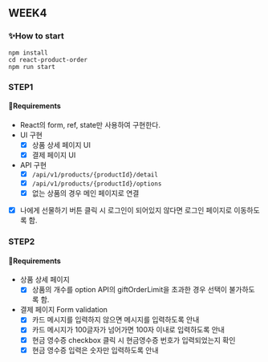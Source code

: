 ## WEEK4

### ✨How to start

```
npm install
cd react-product-order
npm run start
```

### STEP1

#### 📜Requirements

- React의 form, ref, state만 사용하여 구현한다.
- UI 구현
  - [x] 상품 상세 페이지 UI
  - [x] 결제 페이지 UI
- API 구현
  - [x] `/api/v1/products/{productId}/detail`
  - [x] `/api/v1/products/{productId}/options`
  - [x] 없는 상품의 경우 메인 페이지로 연결
- [x] 나에게 선물하기 버튼 클릭 시 로그인이 되어있지 않다면 로그인 페이지로 이동하도록 함.

### STEP2

#### 📜Requirements

- 상품 상세 페이지
  - [x] 상품의 개수를 option API의 giftOrderLimit을 초과한 경우 선택이 불가하도록 함.
- 결제 페이지 Form validation
  - [x] 카드 메시지를 입력하지 않으면 메시지를 입력하도록 안내
  - [x] 카드 메시지가 100글자가 넘어가면 100자 이내로 입력하도록 안내
  - [x] 현금 영수증 checkbox 클릭 시 현금영수증 번호가 입력되었는지 확인
  - [x] 현금 영수증 입력은 숫자만 입력하도록 안내
